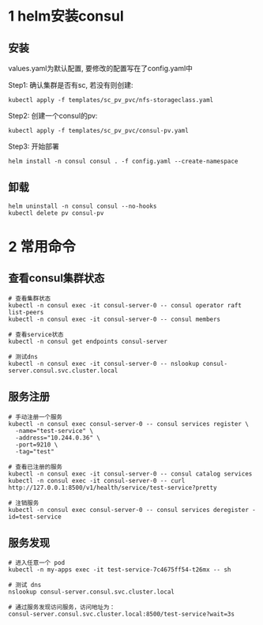 # 1 helm安装consul

## 安装
values.yaml为默认配置, 要修改的配置写在了config.yaml中

Step1: 确认集群是否有sc, 若没有则创建:
```shell
kubectl apply -f templates/sc_pv_pvc/nfs-storageclass.yaml 
```

Step2: 创建一个consul的pv:
```shell
kubectl apply -f templates/sc_pv_pvc/consul-pv.yaml
```

Step3: 开始部署
```shell
helm install -n consul consul . -f config.yaml --create-namespace
```

## 卸载
```shell
helm uninstall -n consul consul --no-hooks
kubectl delete pv consul-pv
```

# 2 常用命令
## 查看consul集群状态
```shell
# 查看集群状态
kubectl -n consul exec -it consul-server-0 -- consul operator raft list-peers
kubectl -n consul exec -it consul-server-0 -- consul members

# 查看service状态
kubectl -n consul get endpoints consul-server

# 测试dns
kubectl -n consul exec -it consul-server-0 -- nslookup consul-server.consul.svc.cluster.local
```

## 服务注册
```shell
# 手动注册一个服务
kubectl -n consul exec consul-server-0 -- consul services register \
  -name="test-service" \
  -address="10.244.0.36" \
  -port=9210 \
  -tag="test"

# 查看已注册的服务
kubectl -n consul exec -it consul-server-0 -- consul catalog services
kubectl -n consul exec -it consul-server-0 -- curl http://127.0.0.1:8500/v1/health/service/test-service?pretty

# 注销服务
kubectl -n consul exec consul-server-0 -- consul services deregister -id=test-service
```

## 服务发现
```shell
# 进入任意一个 pod 
kubectl -n my-apps exec -it test-service-7c4675ff54-t26mx -- sh

# 测试 dns
nslookup consul-server.consul.svc.cluster.local

# 通过服务发现访问服务，访问地址为：
consul-server.consul.svc.cluster.local:8500/test-service?wait=3s
```
